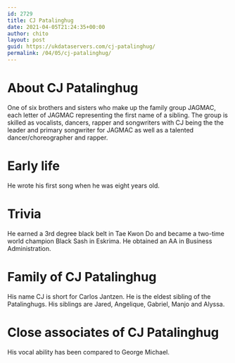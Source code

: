 ```yaml
---
id: 2729
title: CJ Patalinghug
date: 2021-04-05T21:24:35+00:00
author: chito
layout: post
guid: https://ukdataservers.com/cj-patalinghug/
permalink: /04/05/cj-patalinghug/
---
```




  
  
#  About CJ Patalinghug
                  
                  
                  
One of six brothers and sisters who make up the family group JAGMAC, each letter of JAGMAC representing the first name of a sibling. The group is skilled as vocalists, dancers, rapper and songwriters with CJ being the the leader and primary songwriter for JAGMAC as well as a talented dancer/choreographer and rapper.
                  
                
                
                
# Early life
                  
                  
                  
He wrote his first song when he was eight years old.
                  
                
                
                
# Trivia
                  
                  
                  
He earned a 3rd degree black belt in Tae Kwon Do and became a two-time world champion Black Sash in Eskrima. He obtained an AA in Business Administration.
                  
                
                
                
# Family of CJ Patalinghug
                  
                  
                  
His name CJ is short for Carlos Jantzen. He is the eldest sibling of the Patalinghugs. His siblings are Jared, Angelique, Gabriel, Manjo and Alyssa.
                  
                
                
                
# Close associates of CJ Patalinghug
                  
                  
                  
His vocal ability has been compared to George Michael.
                  
                
              
            
          
          
          
    
    
  
